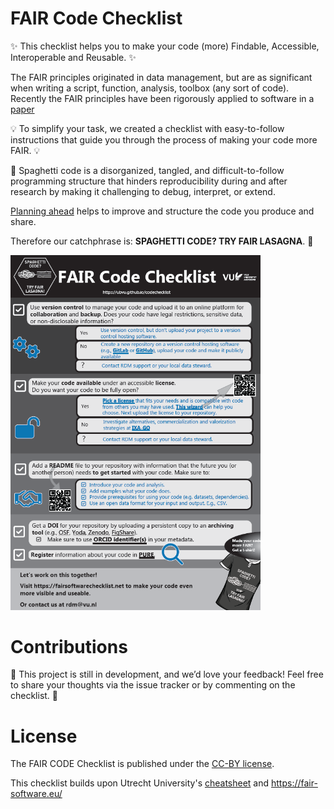 # FAIR Code Checklist

✨ This checklist helps you to make your code (more) Findable, Accessible, Interoperable and Reusable. ✨

The FAIR principles originated in data management, but are as significant when writing a script, function, analysis, toolbox (any sort of code). Recently the FAIR principles have been rigorously applied to software in a [paper](https://dx.doi.org/10.3233/DS-190026)

💡 To simplify your task, we created a checklist with easy-to-follow instructions that guide you through the process of making your code more FAIR. 💡

🍝 Spaghetti code is a disorganized, tangled, and difficult-to-follow programming structure that hinders reproducibility during and after research by making it challenging to debug, interpret, or extend.

[Planning ahead](https://vu.nl/en/research/portal/research-impact-support-portal/incorporate-your-software-management-plan) helps to improve and structure the code you produce and share.

Therefore our catchphrase is: **SPAGHETTI CODE? TRY FAIR LASAGNA**. 🍝

[<img alt="alt_text" width="400px" src="Flyer_RSM.png" />](Flyer_RSM.pdf)

# Contributions
🎉 This project is still in development, and we’d love your feedback! Feel free to share your thoughts via the issue tracker or by commenting on the checklist. 🎉

# License
The FAIR CODE Checklist is published under the [CC-BY license](LICENSE).

This checklist builds upon Utrecht University's [cheatsheet](https://utrechtuniversity.github.io/FAIR-Cheatsheets/) and https://fair-software.eu/
